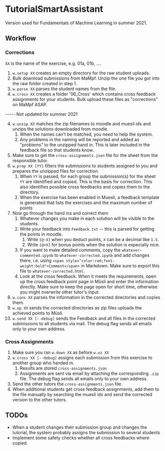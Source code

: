 # TutorialSmartAssistant

Version used for Fundamentals of Machine Learning in summer 2021.

## Workflow

### Corrections

`XX` is the name of the exercise, e.g. 01a, 01b, ….

1. `w.setup XX` creates an empty directory for the raw student uploads. 
2. Bulk download submissions from MaMpf. Unzip the one file you got into the raw folder created in step 1.
3. `w.parse XX` parses the student names from the file.
4. `w.cross XX` creates a folder '06_Cross' which contains cross feedback assignments for your students.
   Bulk upload these files as "corrections" on MaMpf ASAP.
   
----- Not updated for summer 2021

4. `w.unzip XX` matches the zip filenames to moodle and muesli ids and unzips the solutions downloaded from moodle.
    1. When the names can't be matched, you need to help the system.
    2. Any problems in the naming will be reported and added as "problems" to the unzipped hand in. This is later included in the feedback file so that students know.
4. Make sure to get the `cross-assignments.json` file for the sheet from the responsible tutor.
5. `w.prep XX [YY]` filters the submissions to students assigned to you and prepares the unzipped files for correction.
    1. When `YY` is passed, for each group the submission(s) for the sheet `YY` are identified and copied. This is the basis for correction. This also identifies possible cross feedbacks and copies them to the directory.
    2. When the exercise has been enabled in Muesli, a feedback template is generated that lists the exercises and the maximum number of points
6. Now go through the hand ins and correct them
    1. Whatever changes you make in each solution will be visible to the students.
    2. Write your feedback into `Feedback.txt` -- this is parsed for getting the points in moodle.
        1. Write `[@-X]` when you deduct points, `X` can be a decimal like `1.5`.
        2. Write `[@+X]` for bonus points when the solution is especially nice.
    3. If you want to make detailed comments, copy the `whatever-commented.ipynb` to `whatever-corrected.ipynb` and add changes there, i.e. using `<span style="color:red;font-weight:bold">Comment</span>` in Markdown. Make sure to export this file to `whatever-corrected.html`.
    4. Look at the cross feedback. When it meets the requirements, open up the cross feedback point page in Müsli and enter the information directly. Make sure to keep the page open for short time, otherwise you might overwrite other tutor's input.
7. `w.cons XX` parses the information in the corrected directories and copies them.
8. `w.up XX` sends the corrected directories as zip files uploads the achieved points to Müsli.
9. `w.send XX [--debug]` sends the Feedback and all files in the corrected submissions to all students via mail. The debug flag sends all emails only to your own address.


### Cross Assignments

1. Make sure you ran `w.down XX` as before `w.uz XX`
3. `w.cross XX [--debug]` assigns each submission from this exercise to another group who handed in.
    1. Results are stored `cross-assignments.json`
    2. Assignments are sent via email by attaching the corresponding `.zip` file. The debug flag sends all emails only to your own address.
3. Send the other tutors the `cross-assignments.json` file.
4. When additional students get cross feedback assignments, add them to the file manually by searching the muesli ids and send the corrected version to the other tutors.


## TODOs

- When a student changes their submission group and changes the tutorial, the system probably assigns the submission to several students
- Implement some safety checks whether all cross feedbacks where copied.
